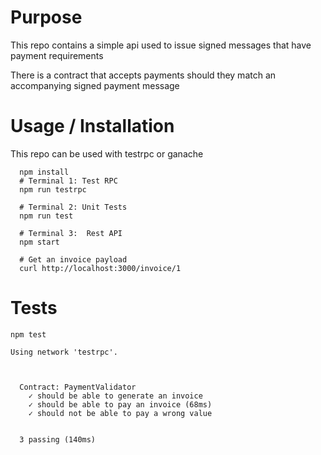 # Purpose
This repo contains a simple api used to issue signed messages that have payment requirements

There is a contract that accepts payments should they match an accompanying signed payment message

# Usage / Installation
This repo can be used with testrpc or ganache

```
  npm install
  # Terminal 1: Test RPC
  npm run testrpc

  # Terminal 2: Unit Tests
  npm run test

  # Terminal 3:  Rest API
  npm start

  # Get an invoice payload
  curl http://localhost:3000/invoice/1
```


# Tests

```
npm test

Using network 'testrpc'.



  Contract: PaymentValidator
    ✓ should be able to generate an invoice
    ✓ should be able to pay an invoice (68ms)
    ✓ should not be able to pay a wrong value


  3 passing (140ms)
```
